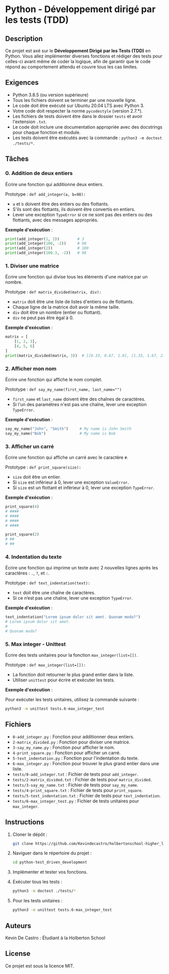 # Python - Développement dirigé par les tests (TDD)

## Description

Ce projet est axé sur le **Développement Dirigé par les Tests (TDD)** en Python. Vous allez implémenter diverses fonctions et rédiger des tests pour celles-ci avant même de coder la logique, afin de garantir que le code répond au comportement attendu et couvre tous les cas limites.

## Exigences

- Python 3.8.5 (ou version supérieure)
- Tous les fichiers doivent se terminer par une nouvelle ligne.
- Le code doit être exécuté sur Ubuntu 20.04 LTS avec Python 3.
- Votre code doit respecter la norme `pycodestyle` (version 2.7.*).
- Les fichiers de tests doivent être dans le dossier `tests` et avoir l'extension `.txt`.
- Le code doit inclure une documentation appropriée avec des docstrings pour chaque fonction et module.
- Les tests doivent être exécutés avec la commande : `python3 -m doctest ./tests/*`.

## Tâches

### 0. Addition de deux entiers

Écrire une fonction qui additionne deux entiers.

Prototype : `def add_integer(a, b=98):`

- `a` et `b` doivent être des entiers ou des flottants.
- S'ils sont des flottants, ils doivent être convertis en entiers.
- Lever une exception `TypeError` si ce ne sont pas des entiers ou des flottants, avec des messages appropriés.

**Exemple d'exécution** :

```python
print(add_integer(1, 2))        # 3
print(add_integer(100, -2))     # 98
print(add_integer(2))           # 100
print(add_integer(100.3, -2))   # 98
```

### 1. Diviser une matrice

Écrire une fonction qui divise tous les éléments d'une matrice par un nombre.

Prototype : `def matrix_divided(matrix, div):`

- `matrix` doit être une liste de listes d'entiers ou de flottants.
- Chaque ligne de la matrice doit avoir la même taille.
- `div` doit être un nombre (entier ou flottant).
- `div` ne peut pas être égal à 0.

**Exemple d'exécution** :

```python
matrix = [
    [1, 2, 3],
    [4, 5, 6]
]
print(matrix_divided(matrix, 3))  # [[0.33, 0.67, 1.0], [1.33, 1.67, 2.0]]
```

### 2. Afficher mon nom

Écrire une fonction qui affiche le nom complet.

Prototype : `def say_my_name(first_name, last_name="")`

- `first_name` et `last_name` doivent être des chaînes de caractères.
- Si l'un des paramètres n'est pas une chaîne, lever une exception `TypeError`.

**Exemple d'exécution** :

```python
say_my_name("John", "Smith")     # My name is John Smith
say_my_name("Bob")               # My name is Bob
```

### 3. Afficher un carré

Écrire une fonction qui affiche un carré avec le caractère `#`.

Prototype : `def print_square(size):`

- `size` doit être un entier.
- Si `size` est inférieur à 0, lever une exception `ValueError`.
- Si `size` est un flottant et inférieur à 0, lever une exception `TypeError`.

**Exemple d'exécution** :

```python
print_square(4)
# ####
# ####
# ####
# ####

print_square(2)
# ##
# ##
```

### 4. Indentation du texte

Écrire une fonction qui imprime un texte avec 2 nouvelles lignes après les caractères : `.`, `?`, et `:`.

Prototype : `def text_indentation(text):`

- `text` doit être une chaîne de caractères.
- Si ce n’est pas une chaîne, lever une exception `TypeError`.

**Exemple d'exécution** :

```python
text_indentation("Lorem ipsum dolor sit amet. Quonam modo?")
# Lorem ipsum dolor sit amet.
#
# Quonam modo?
```

### 5. Max integer - Unittest

Écrire des tests unitaires pour la fonction `max_integer(list=[])`.

Prototype : `def max_integer(list=[]):`

- La fonction doit retourner le plus grand entier dans la liste.
- Utiliser `unittest` pour écrire et exécuter les tests.

**Exemple d'exécution** :

Pour exécuter les tests unitaires, utilisez la commande suivante :

```bash
python3 -m unittest tests.6-max_integer_test
```

## Fichiers

- `0-add_integer.py` : Fonction pour additionner deux entiers.
- `2-matrix_divided.py` : Fonction pour diviser une matrice.
- `3-say_my_name.py` : Fonction pour afficher le nom.
- `4-print_square.py` : Fonction pour afficher un carré.
- `5-text_indentation.py` : Fonction pour l'indentation du texte.
- `6-max_integer.py` : Fonction pour trouver le plus grand entier dans une liste.
- `tests/0-add_integer.txt` : Fichier de tests pour `add_integer`.
- `tests/2-matrix_divided.txt` : Fichier de tests pour `matrix_divided`.
- `tests/3-say_my_name.txt` : Fichier de tests pour `say_my_name`.
- `tests/4-print_square.txt` : Fichier de tests pour `print_square`.
- `tests/5-text_indentation.txt` : Fichier de tests pour `text_indentation`.
- `tests/6-max_integer_test.py` : Fichier de tests unitaires pour `max_integer`.

## Instructions

1. Cloner le dépôt :
   ```bash
   git clone https://github.com/Kevindecastro/holbertonschool-higher_level_programming.git
   ```

2. Naviguer dans le répertoire du projet :
   ```bash
   cd python-test_driven_development
   ```

3. Implémenter et tester vos fonctions.

4. Exécuter tous les tests :
   ```bash
   python3 -m doctest ./tests/*
   ```

5. Pour les tests unitaires :
   ```bash
   python3 -m unittest tests.6-max_integer_test
   ```

## Auteurs

Kevin De Castro : Étudiant à la Holberton School

## License

Ce projet est sous la licence MIT.

